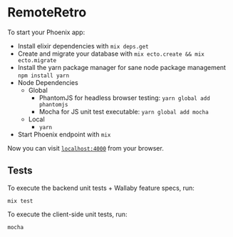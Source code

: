 # RemoteRetro

To start your Phoenix app:

  * Install elixir dependencies with `mix deps.get`
  * Create and migrate your database with `mix ecto.create && mix ecto.migrate`
  * Install the yarn package manager for sane node package management `npm install yarn`
  * Node Dependencies
    - Global
      - PhantomJS for headless browser testing: `yarn global add phantomjs`
      - Mocha for JS unit test executable: `yarn global add mocha`
    - Local
      - `yarn`
  * Start Phoenix endpoint with `mix`

Now you can visit [`localhost:4000`](http://localhost:4000) from your browser.

## Tests

To execute the backend unit tests + Wallaby feature specs, run:

```
mix test
```

To execute the client-side unit tests, run:

```
mocha
```
